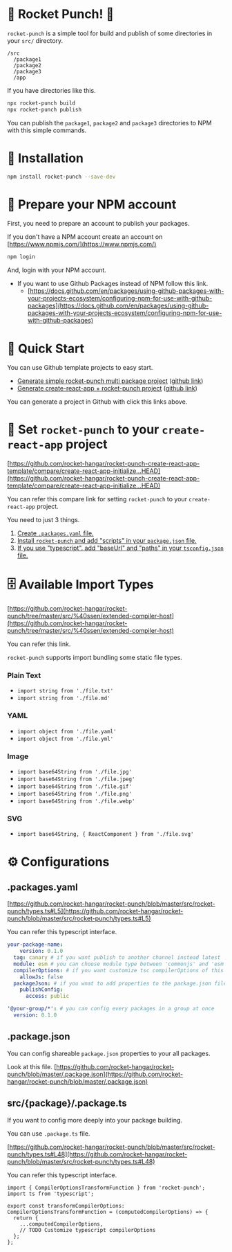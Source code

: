 # 🚀 Rocket Punch! 🥊

`rocket-punch` is a simple tool for build and publish of some directories in your `src/` directory.

```
/src
  /package1
  /package2
  /package3
  /app
```

If you have directories like this.

```bash
npx rocket-punch build
npx rocket-punch publish
```

You can publish the `package1`, `package2` and `package3` directories to NPM with this simple commands.

# 🧩 Installation

```bash
npm install rocket-punch --save-dev
```

# 🙏 Prepare your NPM account

First, you need to prepare an account to publish your packages.

If you don't have a NPM account create an account on [https://www.npmjs.com/](https://www.npmjs.com/)

```bash
npm login
```

And, login with your NPM account.

- If you want to use Github Packages instead of NPM follow this link.
  - [https://docs.github.com/en/packages/using-github-packages-with-your-projects-ecosystem/configuring-npm-for-use-with-github-packages](https://docs.github.com/en/packages/using-github-packages-with-your-projects-ecosystem/configuring-npm-for-use-with-github-packages)

# 🚀 Quick Start

You can use Github template projects to easy start.

- [Generate simple rocket-punch multi package project](https://github.com/rocket-hangar/rocket-punch-template/generate) ([github link](https://github.com/rocket-hangar/rocket-punch-template))
- [Generate create-react-app + rocket-punch project](https://github.com/rocket-hangar/rocket-punch-create-react-app-template/generate) ([github link](https://github.com/rocket-hangar/rocket-punch-create-react-app-template))

You can generate a project in Github with click this links above.

# 🎏 Set `rocket-punch` to your `create-react-app` project

[https://github.com/rocket-hangar/rocket-punch-create-react-app-template/compare/create-react-app-initialize...HEAD](https://github.com/rocket-hangar/rocket-punch-create-react-app-template/compare/create-react-app-initialize...HEAD)

You can refer this compare link for setting `rocket-punch` to your `create-react-app` project.

You need to just 3 things.

1. [Create `.packages.yaml` file.](https://github.com/rocket-hangar/rocket-punch-create-react-app-template/compare/create-react-app-initialize...HEAD#diff-1ed02b3afcba1812b68ab3eb2fac55c1R1)
2. [Install `rocket-punch` and add "scripts" in your `package.json` file.](https://github.com/rocket-hangar/rocket-punch-create-react-app-template/compare/create-react-app-initialize...HEAD#diff-b9cfc7f2cdf78a7f4b91a753d10865a2R23)
3. [If you use "typescript". add "baseUrl" and "paths" in your `tsconfig.json` file.](https://github.com/rocket-hangar/rocket-punch-create-react-app-template/compare/create-react-app-initialize...HEAD#diff-e5e546dd2eb0351f813d63d1b39dbc48R21)

# 🗄 Available Import Types

[https://github.com/rocket-hangar/rocket-punch/tree/master/src/%40ssen/extended-compiler-host](https://github.com/rocket-hangar/rocket-punch/tree/master/src/%40ssen/extended-compiler-host)

You can refer this link.

`rocket-punch` supports import bundling some static file types.

### **Plain Text**

- `import string from './file.txt'`
- `import string from './file.md'`

### **YAML**

- `import object from './file.yaml'`
- `import object from './file.yml'`

### **Image**

- `import base64String from './file.jpg'`
- `import base64String from './file.jpeg'`
- `import base64String from './file.gif'`
- `import base64String from './file.png'`
- `import base64String from './file.webp'`

### **SVG**

- `import base64String, { ReactComponent } from './file.svg'`

# ⚙️ Configurations

## .packages.yaml

[https://github.com/rocket-hangar/rocket-punch/blob/master/src/rocket-punch/types.ts#L5](https://github.com/rocket-hangar/rocket-punch/blob/master/src/rocket-punch/types.ts#L5)

You can refer this typescript interface.

```yaml
your-package-name:
	version: 0.1.0
  tag: canary # if you want publish to another channel instead latest
  module: esm # you can choose module type between 'commonjs' and 'esm'
  compilerOptions: # if you want customize tsc compilerOptions of this package
    allowJs: false
  packageJson: # if you wnat to add properties to the package.json file of this package
    publishConfig:
      access: public

'@your-group/*': # you can config every packages in a group at once
  version: 0.1.0
```

## .package.json

You can config shareable `package.json` properties to your all packages.

Look at this file. [https://github.com/rocket-hangar/rocket-punch/blob/master/.package.json](https://github.com/rocket-hangar/rocket-punch/blob/master/.package.json)

## src/{package}/.package.ts

If you want to config more deeply into your package building.

You can use `.package.ts` file.

[https://github.com/rocket-hangar/rocket-punch/blob/master/src/rocket-punch/types.ts#L48](https://github.com/rocket-hangar/rocket-punch/blob/master/src/rocket-punch/types.ts#L48)

You can refer this typescript interface.

```tsx
import { CompilerOptionsTransformFunction } from 'rocket-punch';
import ts from 'typescript';

export const transformCompilerOptions: CompilerOptionsTransformFunction = (computedCompilerOptions) => {
  return {
    ...computedCompilerOptions,
    // TODO Customize typescript compilerOptions
  };
};
```
